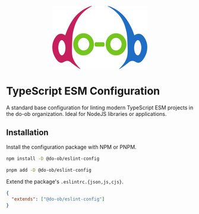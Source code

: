 <p align="center">
  <img
    width="256"
    src="https://github.com/do-ob-io/shared/blob/main/do-ob-logo-readme.png?raw=true"
    alt="do-ob logo"
  />
</p>

# TypeScript ESM Configuration

A standard base configuration for linting modern TypeScript ESM projects in the do-ob organization. Ideal for NodeJS libraries or applications.

## Installation

Install the configuration package with NPM or PNPM.

```sh
npm install -D @do-ob/eslint-config
```

```sh
pnpm add -D @do-ob/eslint-config
```

Extend the package's `.eslintrc.{json,js,cjs}`.

```json
{
  "extends": ["@do-ob/eslint-config"]
}
```